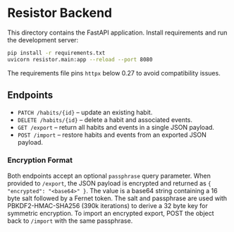 # Resistor Backend

This directory contains the FastAPI application. Install requirements and run the development server:

```sh
pip install -r requirements.txt
uvicorn resistor.main:app --reload --port 8080
```

The requirements file pins `httpx` below 0.27 to avoid compatibility issues.

## Endpoints

* `PATCH /habits/{id}` – update an existing habit.
* `DELETE /habits/{id}` – delete a habit and associated events.
* `GET /export` – return all habits and events in a single JSON payload.
* `POST /import` – restore habits and events from an exported JSON payload.

### Encryption Format

Both endpoints accept an optional `passphrase` query parameter. When provided to
`/export`, the JSON payload is encrypted and returned as `{ "encrypted":
"<base64>" }`. The value is a base64 string containing a 16 byte salt followed
by a Fernet token. The salt and passphrase are used with PBKDF2-HMAC-SHA256
(390k iterations) to derive a 32 byte key for symmetric encryption. To import an
encrypted export, POST the object back to `/import` with the same passphrase.
